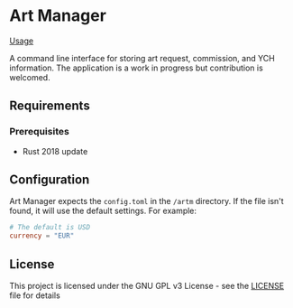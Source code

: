 # Art Manager

[Usage](Usage.md)

A command line interface for storing art request, commission, and YCH information. The application is a work in progress but contribution is welcomed.

## Requirements

### Prerequisites

- Rust 2018 update

## Configuration

Art Manager expects the ``config.toml`` in the ``/artm`` directory. If the file isn't found, it will use the default settings. For example:

```toml
# The default is USD
currency = "EUR"
```

## License

This project is licensed under the GNU GPL v3 License - see the [LICENSE](LICENSE) file for details
